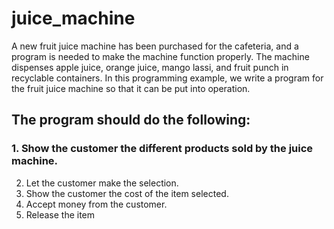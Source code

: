 # juice_machine

A new fruit juice machine has been purchased for the cafeteria, and a program is needed
to make the machine function properly. The machine dispenses apple juice, orange
juice, mango lassi, and fruit punch in recyclable containers. In this programming
example, we write a program for the fruit juice machine so that it can be put into
operation.
## The program should do the following:
### 1. Show the customer the different products sold by the juice machine.
2. Let the customer make the selection.
3. Show the customer the cost of the item selected.
4. Accept money from the customer.
5. Release the item
